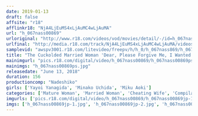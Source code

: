 ```yaml
---
date: 2019-01-13
draft: false
affsite: "r18"
afflinkr18: "NjA4LjEuMS4xLjAuMC4wLjAuMA"
url: "h_067nass00869"
urloriginal: "http://www.r18.com/videos/vod/movies/detail/-/id=h_067nass00869"
urlfinal: "http://media.r18.com/track/NjA4LjEuMS4xLjAuMC4wLjAuMA/videos/vod/movies/detail/-/id=h_067nass00869"
samplevid: "awspv3001.r18.com/litevideo/freepv/h/h_0/h_067nass869/h_067nass869_dmb_w.mp4"
title: "The Cuckolded Married Woman 'Dear, Please Forgive Me, I Wanted Some More Excitement' A Wife Who Got Fucked By Her Husband's Boss And His Employee While He Could Do Nothing But Watch Yayoi Yanagida Miku Aoki Minako Uchida"
mainimgurl: "pics.r18.com/digital/video/h_067nass00869/h_067nass00869ps.jpg"
mainimgs: "h_067nass00869ps.jpg"
releasedate: "June 13, 2018"
duration: 156
productioncomp: "Nadeshiko"
girls: ['Yayoi Yanagida', 'Minako Uchida', 'Miku Aoki']
categories: ['Mature Woman', 'Married Woman', 'Cheating Wife', 'Compilation', 'Hi-Def']
imgurls: ['pics.r18.com/digital/video/h_067nass00869/h_067nass00869jp-1.jpg', 'pics.r18.com/digital/video/h_067nass00869/h_067nass00869jp-2.jpg', 'pics.r18.com/digital/video/h_067nass00869/h_067nass00869jp-3.jpg', 'pics.r18.com/digital/video/h_067nass00869/h_067nass00869jp-4.jpg', 'pics.r18.com/digital/video/h_067nass00869/h_067nass00869jp-5.jpg', 'pics.r18.com/digital/video/h_067nass00869/h_067nass00869jp-6.jpg', 'pics.r18.com/digital/video/h_067nass00869/h_067nass00869jp-7.jpg', 'pics.r18.com/digital/video/h_067nass00869/h_067nass00869jp-8.jpg', 'pics.r18.com/digital/video/h_067nass00869/h_067nass00869jp-9.jpg', 'pics.r18.com/digital/video/h_067nass00869/h_067nass00869jp-10.jpg', 'pics.r18.com/digital/video/h_067nass00869/h_067nass00869jp-11.jpg', 'pics.r18.com/digital/video/h_067nass00869/h_067nass00869jp-12.jpg', 'pics.r18.com/digital/video/h_067nass00869/h_067nass00869jp-13.jpg', 'pics.r18.com/digital/video/h_067nass00869/h_067nass00869jp-14.jpg', 'pics.r18.com/digital/video/h_067nass00869/h_067nass00869jp-15.jpg', 'pics.r18.com/digital/video/h_067nass00869/h_067nass00869jp-16.jpg', 'pics.r18.com/digital/video/h_067nass00869/h_067nass00869jp-17.jpg', 'pics.r18.com/digital/video/h_067nass00869/h_067nass00869jp-18.jpg', 'pics.r18.com/digital/video/h_067nass00869/h_067nass00869jp-19.jpg', 'pics.r18.com/digital/video/h_067nass00869/h_067nass00869jp-20.jpg']
imgs: ['h_067nass00869jp-1.jpg', 'h_067nass00869jp-2.jpg', 'h_067nass00869jp-3.jpg', 'h_067nass00869jp-4.jpg', 'h_067nass00869jp-5.jpg', 'h_067nass00869jp-6.jpg', 'h_067nass00869jp-7.jpg', 'h_067nass00869jp-8.jpg', 'h_067nass00869jp-9.jpg', 'h_067nass00869jp-10.jpg', 'h_067nass00869jp-11.jpg', 'h_067nass00869jp-12.jpg', 'h_067nass00869jp-13.jpg', 'h_067nass00869jp-14.jpg', 'h_067nass00869jp-15.jpg', 'h_067nass00869jp-16.jpg', 'h_067nass00869jp-17.jpg', 'h_067nass00869jp-18.jpg', 'h_067nass00869jp-19.jpg', 'h_067nass00869jp-20.jpg']
---
```

